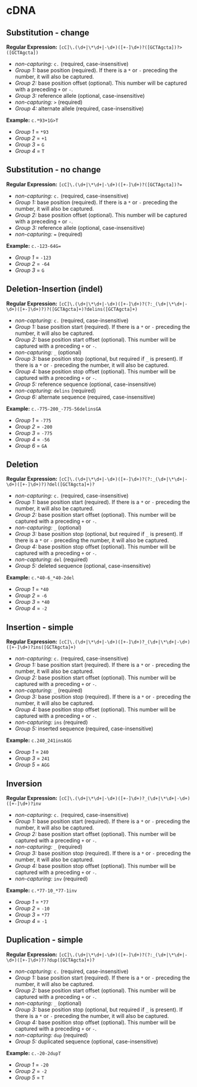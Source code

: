 # cDNA 

## Substitution - change
**Regular Expression:** `[cC]\.(\d+|\*\d+|-\d+)([+-]\d+)?([GCTAgcta])?>([GCTAgcta])`
- *non-capturing:* `c.` (required, case-insensitive)
- *Group 1:* base position (required). If there is a `*` or `-` preceding the number, it will also be captured.
- *Group 2:* base position offset (optional). This number will be captured with a preceding `+` or `-`.
- *Group 3:* reference allele (optional, case-insensitive)
- *non-capturing:* `>` (required)
- *Group 4:* alternate allele (required, case-insensitive)

**Example:** `c.*93+1G>T`
- *Group 1* = `*93`
- *Group 2* = `+1`
- *Group 3* = `G`
- *Group 4* = `T`

## Substitution - no change
**Regular Expression:** `[cC]\.(\d+|\*\d+|-\d+)([+-]\d+)?([GCTAgcta])?=`
- *non-capturing:* `c.` (required, case-insensitive)
- *Group 1:* base position (required). If there is a `*` or `-` preceding the number, it will also be captured.
- *Group 2:* base position offset (optional). This number will be captured with a preceding `+` or `-`.
- *Group 3:* reference allele (optional, case-insensitive)
- *non-capturing:* `=` (required)

**Example:** `c.-123-64G=`
- *Group 1* = `-123`
- *Group 2* = `-64`
- *Group 3* = `G`

## Deletion-Insertion (indel)
**Regular Expression:** `[cC]\.(\d+|\*\d+|-\d+)([+-]\d+)?(?:_(\d+|\*\d+|-\d+)([+-]\d+)?)?([GCTAgcta]+)?delins([GCTAgcta]+)`
- *non-capturing:* `c.` (required, case-insensitive)
- *Group 1:* base position start (required). If there is a `*` or `-` preceding the number, it will also be captured.
- *Group 2:* base position start offset (optional). This number will be captured with a preceding `+` or `-`.
- *non-capturing:* `_` (optional)
- *Group 3:* base position stop (optional, but required if `_` is present). If there is a `*` or `-` preceding the number, it will also be captured.
- *Group 4:* base position stop offset (optional). This number will be captured with a preceding `+` or `-`.
- *Group 5:* reference sequence (optional, case-insensitive)
- *non-capturing:* `delins` (required)
- *Group 6:* alternate sequence (required, case-insensitive)

**Example:** `c.-775-200_-775-56delinsGA`
- *Group 1* = `-775`
- *Group 2* = `-200`
- *Group 3* = `-775`
- *Group 4* = `-56`
- *Group 6* = `GA`

## Deletion
**Regular Expression:** `[cC]\.(\d+|\*\d+|-\d+)([+-]\d+)?(?:_(\d+|\*\d+|-\d+)([+-]\d+)?)?del([GCTAgcta]+)?`
- *non-capturing:* `c.` (required, case-insensitive)
- *Group 1:* base position start (required). If there is a `*` or `-` preceding the number, it will also be captured.
- *Group 2:* base position start offset (optional). This number will be captured with a preceding `+` or `-`.
- *non-capturing:* `_` (optional)
- *Group 3:* base position stop (optional, but required if `_` is present). If there is a `*` or `-` preceding the number, it will also be captured.
- *Group 4:* base position stop offset (optional). This number will be captured with a preceding `+` or `-`.
- *non-capturing:* `del` (required)
- *Group 5:* deleted sequence (optional, case-insensitive)

**Example:** `c.*40-6_*40-2del`
- *Group 1* = `*40`
- *Group 2* = `-6`
- *Group 3* = `*40`
- *Group 4* = `-2`

## Insertion - simple
**Regular Expression:** `[cC]\.(\d+|\*\d+|-\d+)([+-]\d+)?_(\d+|\*\d+|-\d+)([+-]\d+)?ins([GCTAgcta]+)`
- *non-capturing:* `c.` (required, case-insensitive)
- *Group 1:* base position start (required). If there is a `*` or `-` preceding the number, it will also be captured.
- *Group 2:* base position start offset (optional). This number will be captured with a preceding `+` or `-`.
- *non-capturing:* `_` (required)
- *Group 3:* base position stop (required). If there is a `*` or `-` preceding the number, it will also be captured.
- *Group 4:* base position stop offset (optional). This number will be captured with a preceding `+` or `-`.
- *non-capturing:* `ins` (required)
- *Group 5:* inserted sequence (required, case-insensitive)

**Example:** `c.240_241insAGG`
- *Group 1* = `240`
- *Group 3* = `241`
- *Group 5* = `AGG`

## Inversion
**Regular Expression:** `[cC]\.(\d+|\*\d+|-\d+)([+-]\d+)?_(\d+|\*\d+|-\d+)([+-]\d+)?inv`
- *non-capturing:* `c.` (required, case-insensitive)
- *Group 1:* base position start (required). If there is a `*` or `-` preceding the number, it will also be captured.
- *Group 2:* base position start offset (optional). This number will be captured with a preceding `+` or `-`.
- *non-capturing:* `_` (required)
- *Group 3:* base position stop (required). If there is a `*` or `-` preceding the number, it will also be captured.
- *Group 4:* base position stop offset (optional). This number will be captured with a preceding `+` or `-`.
- *non-capturing:* `inv` (required)

**Example:** `c.*77-10_*77-1inv`
- *Group 1* = `*77`
- *Group 2* = `-10`
- *Group 3* = `*77`
- *Group 4* = `-1`

## Duplication - simple
**Regular Expression:** `[cC]\.(\d+|\*\d+|-\d+)([+-]\d+)?(?:_(\d+|\*\d+|-\d+)([+-]\d+)?)?dup([GCTAgcta]+)?`
- *non-capturing:* `c.` (required, case-insensitive)
- *Group 1:* base position start (required). If there is a `*` or `-` preceding the number, it will also be captured.
- *Group 2:* base position start offset (optional). This number will be captured with a preceding `+` or `-`.
- *non-capturing:* `_` (optional)
- *Group 3:* base position stop (optional, but required if `_` is present). If there is a `*` or `-` preceding the number, it will also be captured.
- *Group 4:* base position stop offset (optional). This number will be captured with a preceding `+` or `-`.
- *non-capturing:* `dup` (required)
- *Group 5:* duplicated sequence (optional, case-insensitive)

**Example:** `c.-20-2dupT`
- *Group 1* = `-20`
- *Group 2* = `-2`
- *Group 5* = `T`

